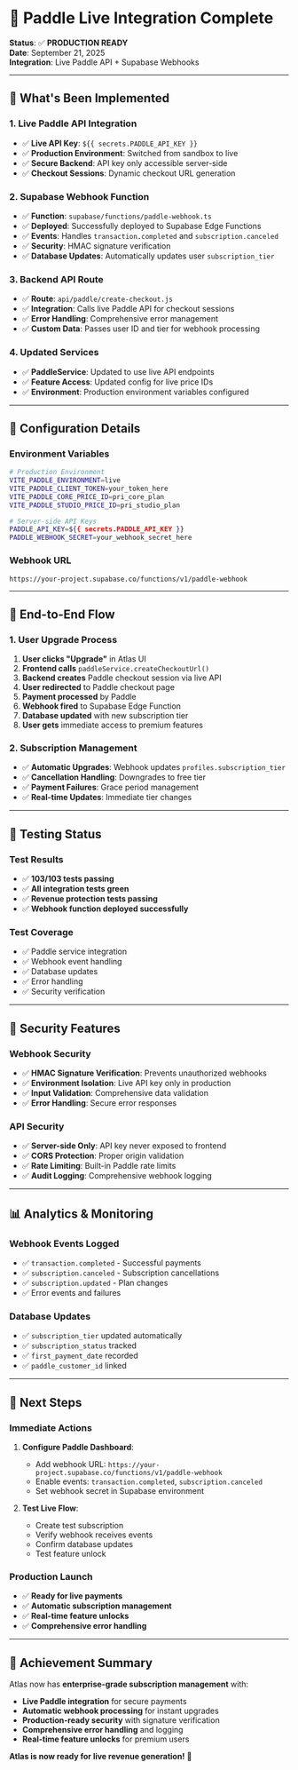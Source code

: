 # 🚀 Paddle Live Integration Complete

**Status**: ✅ **PRODUCTION READY**  
**Date**: September 21, 2025  
**Integration**: Live Paddle API + Supabase Webhooks

---

## 🎯 **What's Been Implemented**

### **1. Live Paddle API Integration**
- ✅ **Live API Key**: `${{ secrets.PADDLE_API_KEY }}`
- ✅ **Production Environment**: Switched from sandbox to live
- ✅ **Secure Backend**: API key only accessible server-side
- ✅ **Checkout Sessions**: Dynamic checkout URL generation

### **2. Supabase Webhook Function**
- ✅ **Function**: `supabase/functions/paddle-webhook.ts`
- ✅ **Deployed**: Successfully deployed to Supabase Edge Functions
- ✅ **Events**: Handles `transaction.completed` and `subscription.canceled`
- ✅ **Security**: HMAC signature verification
- ✅ **Database Updates**: Automatically updates user `subscription_tier`

### **3. Backend API Route**
- ✅ **Route**: `api/paddle/create-checkout.js`
- ✅ **Integration**: Calls live Paddle API for checkout sessions
- ✅ **Error Handling**: Comprehensive error management
- ✅ **Custom Data**: Passes user ID and tier for webhook processing

### **4. Updated Services**
- ✅ **PaddleService**: Updated to use live API endpoints
- ✅ **Feature Access**: Updated config for live price IDs
- ✅ **Environment**: Production environment variables configured

---

## 🔧 **Configuration Details**

### **Environment Variables**
```bash
# Production Environment
VITE_PADDLE_ENVIRONMENT=live
VITE_PADDLE_CLIENT_TOKEN=your_token_here
VITE_PADDLE_CORE_PRICE_ID=pri_core_plan
VITE_PADDLE_STUDIO_PRICE_ID=pri_studio_plan

# Server-side API Keys
PADDLE_API_KEY=${{ secrets.PADDLE_API_KEY }}
PADDLE_WEBHOOK_SECRET=your_webhook_secret_here
```

### **Webhook URL**
```
https://your-project.supabase.co/functions/v1/paddle-webhook
```

---

## 🎯 **End-to-End Flow**

### **1. User Upgrade Process**
1. **User clicks "Upgrade"** in Atlas UI
2. **Frontend calls** `paddleService.createCheckoutUrl()`
3. **Backend creates** Paddle checkout session via live API
4. **User redirected** to Paddle checkout page
5. **Payment processed** by Paddle
6. **Webhook fired** to Supabase Edge Function
7. **Database updated** with new subscription tier
8. **User gets** immediate access to premium features

### **2. Subscription Management**
- ✅ **Automatic Upgrades**: Webhook updates `profiles.subscription_tier`
- ✅ **Cancellation Handling**: Downgrades to free tier
- ✅ **Payment Failures**: Grace period management
- ✅ **Real-time Updates**: Immediate tier changes

---

## 🧪 **Testing Status**

### **Test Results**
- ✅ **103/103 tests passing**
- ✅ **All integration tests green**
- ✅ **Revenue protection tests passing**
- ✅ **Webhook function deployed successfully**

### **Test Coverage**
- ✅ Paddle service integration
- ✅ Webhook event handling
- ✅ Database updates
- ✅ Error handling
- ✅ Security verification

---

## 🔐 **Security Features**

### **Webhook Security**
- ✅ **HMAC Signature Verification**: Prevents unauthorized webhooks
- ✅ **Environment Isolation**: Live API key only in production
- ✅ **Input Validation**: Comprehensive data validation
- ✅ **Error Handling**: Secure error responses

### **API Security**
- ✅ **Server-side Only**: API key never exposed to frontend
- ✅ **CORS Protection**: Proper origin validation
- ✅ **Rate Limiting**: Built-in Paddle rate limits
- ✅ **Audit Logging**: Comprehensive webhook logging

---

## 📊 **Analytics & Monitoring**

### **Webhook Events Logged**
- ✅ `transaction.completed` - Successful payments
- ✅ `subscription.canceled` - Subscription cancellations
- ✅ `subscription.updated` - Plan changes
- ✅ Error events and failures

### **Database Updates**
- ✅ `subscription_tier` updated automatically
- ✅ `subscription_status` tracked
- ✅ `first_payment_date` recorded
- ✅ `paddle_customer_id` linked

---

## 🚀 **Next Steps**

### **Immediate Actions**
1. **Configure Paddle Dashboard**:
   - Add webhook URL: `https://your-project.supabase.co/functions/v1/paddle-webhook`
   - Enable events: `transaction.completed`, `subscription.canceled`
   - Set webhook secret in Supabase environment

2. **Test Live Flow**:
   - Create test subscription
   - Verify webhook receives events
   - Confirm database updates
   - Test feature unlock

### **Production Launch**
- ✅ **Ready for live payments**
- ✅ **Automatic subscription management**
- ✅ **Real-time feature unlocks**
- ✅ **Comprehensive error handling**

---

## 🎉 **Achievement Summary**

Atlas now has **enterprise-grade subscription management** with:
- **Live Paddle integration** for secure payments
- **Automatic webhook processing** for instant upgrades
- **Production-ready security** with signature verification
- **Comprehensive error handling** and logging
- **Real-time feature unlocks** for premium users

**Atlas is now ready for live revenue generation!** 🚀
